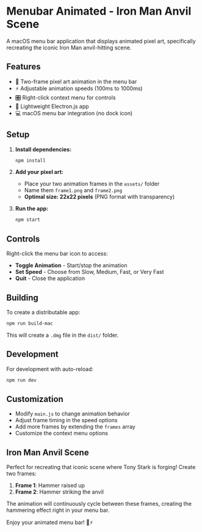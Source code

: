 # Menubar Animated - Iron Man Anvil Scene

A macOS menu bar application that displays animated pixel art, specifically recreating the iconic Iron Man anvil-hitting scene.

## Features

- 🎨 Two-frame pixel art animation in the menu bar
- ⚡ Adjustable animation speeds (100ms to 1000ms)
- 🎛️ Right-click context menu for controls
- 🚀 Lightweight Electron.js app
- 💻 macOS menu bar integration (no dock icon)

## Setup

1. **Install dependencies:**
   ```bash
   npm install
   ```

2. **Add your pixel art:**
   - Place your two animation frames in the `assets/` folder
   - Name them `frame1.png` and `frame2.png`
   - **Optimal size: 22x22 pixels** (PNG format with transparency)

3. **Run the app:**
   ```bash
   npm start
   ```

## Controls

Right-click the menu bar icon to access:
- **Toggle Animation** - Start/stop the animation
- **Set Speed** - Choose from Slow, Medium, Fast, or Very Fast
- **Quit** - Close the application

## Building

To create a distributable app:
```bash
npm run build-mac
```

This will create a `.dmg` file in the `dist/` folder.

## Development

For development with auto-reload:
```bash
npm run dev
```

## Customization

- Modify `main.js` to change animation behavior
- Adjust frame timing in the speed options
- Add more frames by extending the `frames` array
- Customize the context menu options

## Iron Man Anvil Scene

Perfect for recreating that iconic scene where Tony Stark is forging! Create two frames:
1. **Frame 1**: Hammer raised up
2. **Frame 2**: Hammer striking the anvil

The animation will continuously cycle between these frames, creating the hammering effect right in your menu bar.

Enjoy your animated menu bar! 🔨⚡
